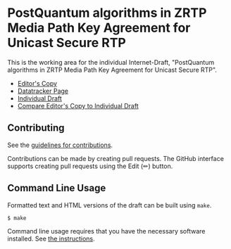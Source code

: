# PostQuantum algorithms in ZRTP Media Path Key Agreement for Unicast Secure RTP

This is the working area for the individual Internet-Draft, "PostQuantum algorithms in ZRTP Media Path Key Agreement for Unicast Secure RTP".

* [Editor's Copy](https://jeannotlapin.github.io/rfc6189bis/#go.draft-zrtp-pq.html)
* [Datatracker Page](https://datatracker.ietf.org/doc/draft-zrtp-pq)
* [Individual Draft](https://datatracker.ietf.org/doc/html/draft-zrtp-pq)
* [Compare Editor's Copy to Individual Draft](https://jeannotlapin.github.io/rfc6189bis/#go.draft-zrtp-pq.diff)


## Contributing

See the
[guidelines for contributions](https://github.com/jeannotlapin/rfc6189bis/blob/main/CONTRIBUTING.md).

Contributions can be made by creating pull requests.
The GitHub interface supports creating pull requests using the Edit (✏) button.


## Command Line Usage

Formatted text and HTML versions of the draft can be built using `make`.

```sh
$ make
```

Command line usage requires that you have the necessary software installed.  See
[the instructions](https://github.com/martinthomson/i-d-template/blob/main/doc/SETUP.md).

